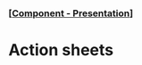 ### [[Component - Presentation](./human-interface-guidelines-markdown/component/presentation.md)]  
  
# **Action sheets**  


